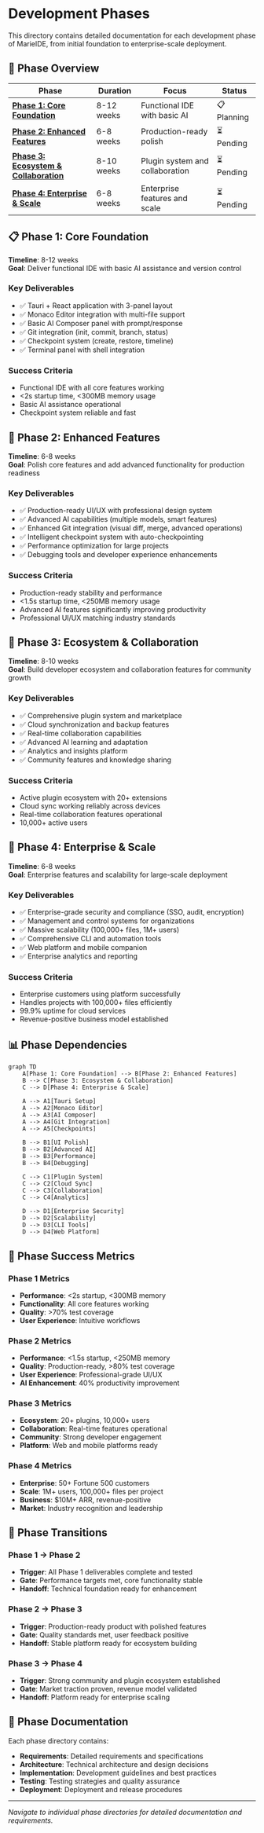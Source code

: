# Development Phases

This directory contains detailed documentation for each development phase of MarieIDE, from initial foundation to enterprise-scale deployment.

## 🚀 Phase Overview

| Phase | Duration | Focus | Status |
|-------|----------|-------|--------|
| **[Phase 1: Core Foundation](phase1/)** | 8-12 weeks | Functional IDE with basic AI | 📋 Planning |
| **[Phase 2: Enhanced Features](phase2/)** | 6-8 weeks | Production-ready polish | ⏳ Pending |
| **[Phase 3: Ecosystem & Collaboration](phase3/)** | 8-10 weeks | Plugin system and collaboration | ⏳ Pending |
| **[Phase 4: Enterprise & Scale](phase4/)** | 6-8 weeks | Enterprise features and scale | ⏳ Pending |

## 📋 Phase 1: Core Foundation
**Timeline**: 8-12 weeks  
**Goal**: Deliver functional IDE with basic AI assistance and version control

### Key Deliverables
- ✅ Tauri + React application with 3-panel layout
- ✅ Monaco Editor integration with multi-file support
- ✅ Basic AI Composer panel with prompt/response
- ✅ Git integration (init, commit, branch, status)
- ✅ Checkpoint system (create, restore, timeline)
- ✅ Terminal panel with shell integration

### Success Criteria
- Functional IDE with all core features working
- <2s startup time, <300MB memory usage
- Basic AI assistance operational
- Checkpoint system reliable and fast

## 🎨 Phase 2: Enhanced Features
**Timeline**: 6-8 weeks  
**Goal**: Polish core features and add advanced functionality for production readiness

### Key Deliverables
- ✅ Production-ready UI/UX with professional design system
- ✅ Advanced AI capabilities (multiple models, smart features)
- ✅ Enhanced Git integration (visual diff, merge, advanced operations)
- ✅ Intelligent checkpoint system with auto-checkpointing
- ✅ Performance optimization for large projects
- ✅ Debugging tools and developer experience enhancements

### Success Criteria
- Production-ready stability and performance
- <1.5s startup time, <250MB memory usage
- Advanced AI features significantly improving productivity
- Professional UI/UX matching industry standards

## 🔌 Phase 3: Ecosystem & Collaboration
**Timeline**: 8-10 weeks  
**Goal**: Build developer ecosystem and collaboration features for community growth

### Key Deliverables
- ✅ Comprehensive plugin system and marketplace
- ✅ Cloud synchronization and backup features
- ✅ Real-time collaboration capabilities
- ✅ Advanced AI learning and adaptation
- ✅ Analytics and insights platform
- ✅ Community features and knowledge sharing

### Success Criteria
- Active plugin ecosystem with 20+ extensions
- Cloud sync working reliably across devices
- Real-time collaboration features operational
- 10,000+ active users

## 🏢 Phase 4: Enterprise & Scale
**Timeline**: 6-8 weeks  
**Goal**: Enterprise features and scalability for large-scale deployment

### Key Deliverables
- ✅ Enterprise-grade security and compliance (SSO, audit, encryption)
- ✅ Management and control systems for organizations
- ✅ Massive scalability (100,000+ files, 1M+ users)
- ✅ Comprehensive CLI and automation tools
- ✅ Web platform and mobile companion
- ✅ Enterprise analytics and reporting

### Success Criteria
- Enterprise customers using platform successfully
- Handles projects with 100,000+ files efficiently
- 99.9% uptime for cloud services
- Revenue-positive business model established

## 📊 Phase Dependencies

```mermaid
graph TD
    A[Phase 1: Core Foundation] --> B[Phase 2: Enhanced Features]
    B --> C[Phase 3: Ecosystem & Collaboration]
    C --> D[Phase 4: Enterprise & Scale]
    
    A --> A1[Tauri Setup]
    A --> A2[Monaco Editor]
    A --> A3[AI Composer]
    A --> A4[Git Integration]
    A --> A5[Checkpoints]
    
    B --> B1[UI Polish]
    B --> B2[Advanced AI]
    B --> B3[Performance]
    B --> B4[Debugging]
    
    C --> C1[Plugin System]
    C --> C2[Cloud Sync]
    C --> C3[Collaboration]
    C --> C4[Analytics]
    
    D --> D1[Enterprise Security]
    D --> D2[Scalability]
    D --> D3[CLI Tools]
    D --> D4[Web Platform]
```

## 🎯 Phase Success Metrics

### Phase 1 Metrics
- **Performance**: <2s startup, <300MB memory
- **Functionality**: All core features working
- **Quality**: >70% test coverage
- **User Experience**: Intuitive workflows

### Phase 2 Metrics
- **Performance**: <1.5s startup, <250MB memory
- **Quality**: Production-ready, >80% test coverage
- **User Experience**: Professional-grade UI/UX
- **AI Enhancement**: 40% productivity improvement

### Phase 3 Metrics
- **Ecosystem**: 20+ plugins, 10,000+ users
- **Collaboration**: Real-time features operational
- **Community**: Strong developer engagement
- **Platform**: Web and mobile platforms ready

### Phase 4 Metrics
- **Enterprise**: 50+ Fortune 500 customers
- **Scale**: 1M+ users, 100,000+ files per project
- **Business**: $10M+ ARR, revenue-positive
- **Market**: Industry recognition and leadership

## 🔄 Phase Transitions

### Phase 1 → Phase 2
- **Trigger**: All Phase 1 deliverables complete and tested
- **Gate**: Performance targets met, core functionality stable
- **Handoff**: Technical foundation ready for enhancement

### Phase 2 → Phase 3
- **Trigger**: Production-ready product with polished features
- **Gate**: Quality standards met, user feedback positive
- **Handoff**: Stable platform ready for ecosystem building

### Phase 3 → Phase 4
- **Trigger**: Strong community and plugin ecosystem established
- **Gate**: Market traction proven, revenue model validated
- **Handoff**: Platform ready for enterprise scaling

## 📝 Phase Documentation

Each phase directory contains:
- **Requirements**: Detailed requirements and specifications
- **Architecture**: Technical architecture and design decisions
- **Implementation**: Development guidelines and best practices
- **Testing**: Testing strategies and quality assurance
- **Deployment**: Deployment and release procedures

---

*Navigate to individual phase directories for detailed documentation and requirements.*
